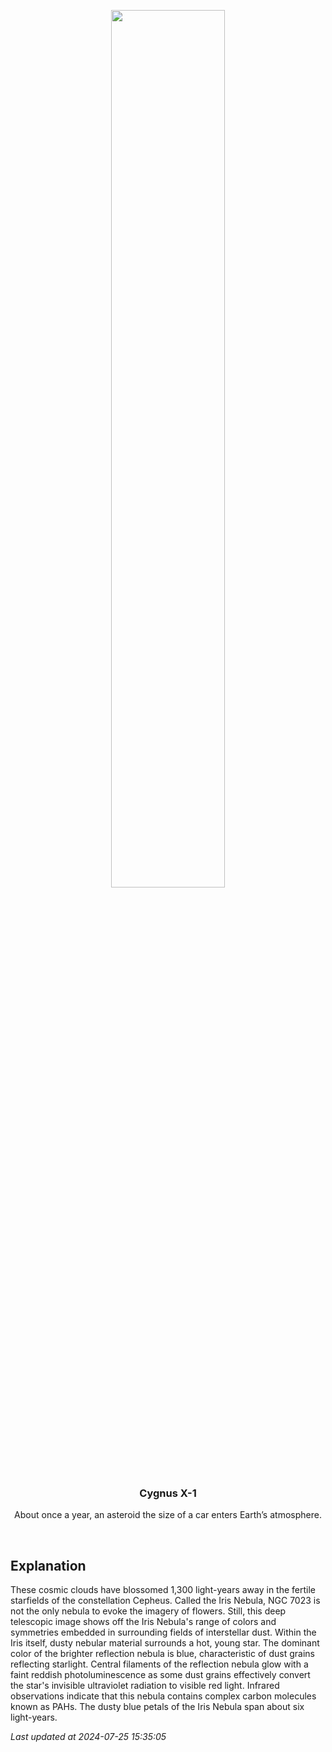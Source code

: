 <p align='center'>
    <img src='https://apod.nasa.gov/apod/image/2407/NGC7023_LRGB_fin_sig1024.jpg' width='60%' />
    <h3 align="center">Cygnus X-1</h3>
    <p align="center">About once a year, an asteroid the size of a car enters Earth’s atmosphere.</p>
</p>
<br/>

Explanation
--
These cosmic clouds have blossomed 1,300 light-years away in the fertile starfields of the constellation Cepheus. Called the Iris Nebula, NGC 7023 is not the only nebula to evoke the imagery of flowers. Still, this deep telescopic image shows off the Iris Nebula's range of colors and symmetries embedded in surrounding fields of interstellar dust. Within the Iris itself, dusty nebular material surrounds a hot, young star. The dominant color of the brighter reflection nebula is blue, characteristic of dust grains reflecting starlight. Central filaments of the reflection nebula glow with a faint reddish photoluminescence as some dust grains effectively convert the star's invisible ultraviolet radiation to visible red light. Infrared observations indicate that this nebula contains complex carbon molecules known as PAHs. The dusty blue petals of the Iris Nebula span about six light-years.


*Last updated at 2024-07-25 15:35:05*
